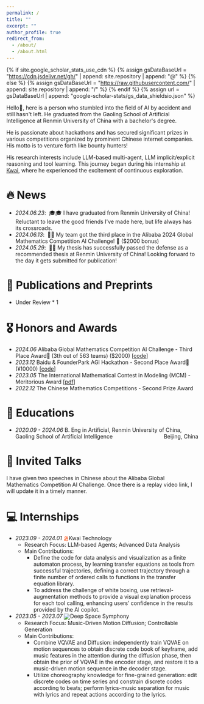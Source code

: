 ```yaml
---
permalink: /
title: ""
excerpt: ""
author_profile: true
redirect_from: 
  - /about/
  - /about.html
---
```


{% if site.google_scholar_stats_use_cdn %}
{% assign gsDataBaseUrl = "https://cdn.jsdelivr.net/gh/" | append: site.repository | append: "@" %}
{% else %}
{% assign gsDataBaseUrl = "https://raw.githubusercontent.com/" | append: site.repository | append: "/" %}
{% endif %}
{% assign url = gsDataBaseUrl | append: "google-scholar-stats/gs_data_shieldsio.json" %}

<span class='anchor' id='about-me'></span>
Hello👋, here is a person who stumbled into the field of AI by accident and still hasn't left. He graduated from the Gaoling School of Artificial Intelligence at Renmin University of China with a bachelor's degree.

He is passionate about hackathons and has secured significant prizes in various competitions organized by prominent Chinese internet companies. His motto is to venture forth like bounty hunters!

His research interests include LLM-based multi-agent, LLM implicit/explicit reasoning and tool learning. This journey began during his internship at [Kwai](https://www.kuaishou.com/), where he experienced the excitement of continuous exploration.
# 🔥 News
- *2024.06.23*: &nbsp;🎓🎓 I have graduated from Renmin University of China! Reluctant to leave the good friends I've made here, but life always has its crossroads.
- *2024.06.13*: &nbsp;🎉🎉 My team got the third place in the Alibaba 2024 Global Mathematics Competition AI Challenge! 🥉 ($2000 bonus)
- *2024.05.29*: &nbsp;🥳🥳 My thesis has successfully passed the defense as a recommended thesis at Renmin University of China! Looking forward to the day it gets submitted for publication!

# 📝 Publications and Preprints

- Under Review * 1 <br>

<!-- - Graph-DPO: Preference Optimization on Reasoning Graph of LLM-based Multi-Agent<br>

- Meta Code Snippet Toolkit: Learning Transition Functions from Code Generation Trajectories<br> -->

<!-- <div class='paper-box'><div class='paper-box-image'><div><div class="badge">CVPR 2016</div><img src='images/500x300.png' alt="sym" width="100%"></div></div>
<div class='paper-box-text' markdown="1">

[Deep Residual Learning for Image Recognition]()

**Fengwei Teng**, Yankai Lin

[**Project**]() <strong><span class='show_paper_citations' data='DhtAFkwAAAAJ:ALROH1vI_8AC'></span></strong>
- Lorem ipsum dolor sit amet, consectetur adipiscing elit. Vivamus ornare aliquet ipsum, ac tempus justo dapibus sit amet. 
</div>
</div>

<div class='paper-box'><div class='paper-box-image'><div><div class="badge">CVPR 2016</div><img src='images/500x300.png' alt="sym" width="100%"></div></div>
<div class='paper-box-text' markdown="1"> -->

# 🎖 Honors and Awards
- *2024.06* Alibaba Global Mathematics Competition AI Challenge - Third Place Award🥉 (3th out of 563 teams) ($2000)
\[[code](https://github.com/didiforgithub/MetaGPT-MathAI)\]
- *2023.12* Baidu & FounderPark AGI Hackathon - Second Place Award🥈 (¥10000)
\[[code](https://github.com/didiforgithub/Prompt-Navigator)\]
- *2023.05* The International Mathematical Contest in Modeling (MCM) - Meritorious Award
\[[pdf](https://www.overleaf.com/read/vpvcsksqyrfz#5df8c5)\]
- *2022.12* The Chinese Mathematics Competitions - Second Prize Award

# 📖 Educations
- *2020.09 - 2024.06* B. Eng in Artificial, Renmin University of China, Gaoling School of Artificial Intelligence <span style="float: right;">Beijing, China</span>

# 💬 Invited Talks
I have given two speeches in Chinese about the Alibaba Global Mathematics Competition AI Challenge. Once there is a replay video link, I will update it in a timely manner.

# 💻 Internships
- *2023.09 - 2024.01* <img src="images/kuaishou.png" alt="" style="width: auto; height: 1em; vertical-align: middle;">Kwai Technology
  - Research Focus: LLM-based Agents; Advanced Data Analysis
  - Main Contributions:
    - Define the code for data analysis and visualization as a finite automaton process, by learning transfer equations as tools from successful trajectories, defining a correct trajectory through a finite number of ordered calls to functions in the transfer equation library.
    - To address the challenge of white boxing, use retrieval-augmentation methods to provide a visual explanation process for each tool calling, enhancing users’ confidence in the results provided by the AI copilot.
- *2023.05 - 2023.07* <img src="https://img.36krcdn.com/hsossms/20230424/v2_06078b14341f4486835b4b05ec8d8fb4@000000_oswg7548oswg132oswg132_img_000" style="width: auto; height: 1em; vertical-align: middle;">Deep Space Symphony
  - Research Focus: Music-Driven Motion Diffusion; Controllable Generation
  - Main Contributions:
    - Combine VQVAE and Diffusion: independently train VQVAE on motion sequences to obtain discrete code book of keyframe, add music features in the attention during the diffusion phase, then obtain the prior of VQVAE in the encoder stage, and restore it to a music-driven motion sequence in the decoder stage.
    - Utilize choreography knowledge for fine-grained generation: edit discrete codes on time series and constrain discrete codes according to beats; perform lyrics-music separation for music with lyrics and repeat actions according to the lyrics.